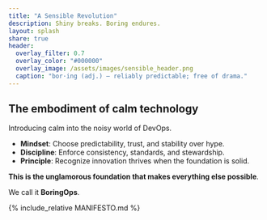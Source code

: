 ```yaml
---
title: "A Sensible Revolution"
description: Shiny breaks. Boring endures.
layout: splash
share: true
header:
  overlay_filter: 0.7
  overlay_color: "#000000"
  overlay_image: /assets/images/sensible_header.png
  caption: "bor·ing (adj.) — reliably predictable; free of drama."
---
```


## The embodiment of calm technology

Introducing calm into the noisy world of DevOps.  
- **Mindset**: Choose predictability, trust, and stability over hype. 
- **Discipline**: Enforce consistency, standards, and stewardship.  
- **Principle**: Recognize innovation thrives when the foundation is solid.

**This is the unglamorous foundation that makes everything else possible**.

We call it **BoringOps**.  

<!-- ## The Problem With Shiny
Shiny breaks. Boring endures.  

Innovation without stability is chaos. Stability without innovation is a graveyard.  We build the rails of progress, invisible, uncelebrated, and absolutely essential.  

Boring is not the absence of ambition. It is the foundation of trust.   -->

{% include_relative MANIFESTO.md %}